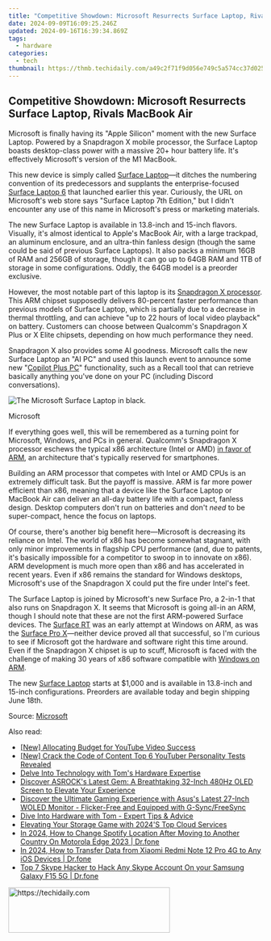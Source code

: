 ```yaml
---
title: "Competitive Showdown: Microsoft Resurrects Surface Laptop, Rivals MacBook Air"
date: 2024-09-09T16:09:25.246Z
updated: 2024-09-16T16:39:34.869Z
tags:
  - hardware
categories:
  - tech
thumbnail: https://thmb.techidaily.com/a49c2f71f9d056e749c5a574cc37d025a924e06d161f32912baf28d3cb32fbc8.jpg
---
```


## Competitive Showdown: Microsoft Resurrects Surface Laptop, Rivals MacBook Air

Microsoft is finally having its "Apple Silicon" moment with the new Surface Laptop. Powered by a Snapdragon X mobile processor, the Surface Laptop boasts desktop-class power with a massive 20+ hour battery life. It's effectively Microsoft's version of the M1 MacBook.

 This new device is simply called [Surface Laptop](https://www.microsoft.com/en-us/surface/devices/surface-laptop-7th-edition)—it ditches the numbering convention of its predecessors and supplants the enterprise-focused [Surface Laptop 6](https://tech-hub.techidaily.com/is-it-possible-to-utilize-chatgpt-for-designing-malicious-software/) that launched earlier this year. Curiously, the URL on Microsoft's web store says "Surface Laptop 7th Edition," but I didn't encounter any use of this name in Microsoft's press or marketing materials.

 The new Surface Laptop is available in 13.8-inch and 15-inch flavors. Visually, it's almost identical to Apple's MacBook Air, with a large trackpad, an aluminum enclosure, and an ultra-thin fanless design (though the same could be said of previous Surface Laptops). It also packs a minimum 16GB of RAM and 256GB of storage, though it can go up to 64GB RAM and 1TB of storage in some configurations. Oddly, the 64GB model is a preorder exclusive.

 However, the most notable part of this laptop is its [Snapdragon X processor](https://extra-skills.techidaily.com/updated-mobile-mastery-upgrade-photos-elevated-at-no-price/). This ARM chipset supposedly delivers 80-percent faster performance than previous models of Surface Laptop, which is partially due to a decrease in thermal throttling, and can achieve "up to 22 hours of local video playback" on battery. Customers can choose between Qualcomm's Snapdragon X Plus or X Elite chipsets, depending on how much performance they need.

 Snapdragon X also provides some AI goodness. Microsoft calls the new Surface Laptop an "AI PC" and used this launch event to announce some new "[Copilot Plus PC](https://change-location.techidaily.com/how-to-stop-my-spouse-from-spying-on-my-motorola-moto-g24-drfone-by-drfone-virtual-android/)" functionality, such as a Recall tool that can retrieve basically anything you've done on your PC (including Discord conversations).

![The Microsoft Surface Laptop in black.](https://static1.howtogeekimages.com/wordpress/wp-content/uploads/2024/05/33.jpg) 

Microsoft

 If everything goes well, this will be remembered as a turning point for Microsoft, Windows, and PCs in general. Qualcomm's Snapdragon X processor eschews the typical x86 architecture (Intel or AMD) [in favor of ARM](https://fox-that.techidaily.com/troubleshooting-what-to-try-when-iphone-events-are-nowhere-to-be-found/), an architecture that's typically reserved for smartphones.

 Building an ARM processor that competes with Intel or AMD CPUs is an extremely difficult task. But the payoff is massive. ARM is far more power efficient than x86, meaning that a device like the Surface Laptop or MacBook Air can deliver an all-day battery life with a compact, fanless design. Desktop computers don't run on batteries and don't _need_ to be super-compact, hence the focus on laptops.

 Of course, there's another big benefit here—Microsoft is decreasing its reliance on Intel. The world of x86 has become somewhat stagnant, with only minor improvements in flagship CPU performance (and, due to patents, it's basically impossible for a competitor to swoop in to innovate on x86). ARM development is much more open than x86 and has accelerated in recent years. Even if x86 remains the standard for Windows desktops, Microsoft's use of the Snapdragon X could put the fire under Intel's feet.

 The Surface Laptop is joined by Microsoft's new Surface Pro, a 2-in-1 that also runs on Snapdragon X. It seems that Microsoft is going all-in an ARM, though I should note that these are not the first ARM-powered Surface devices. The [Surface RT](https://iphone-transfer.techidaily.com/in-2024-how-to-transfer-from-apple-iphone-8-plus-to-samsung-galaxy-s20-drfone-by-drfone-transfer-from-ios/) was an early attempt at Windows on ARM, as was the [Surface Pro X](https://pokemon-go-android.techidaily.com/how-to-get-the-dragon-scale-and-evolution-enabled-pokemon-on-honor-magic-6-pro-drfone-by-drfone-virtual-android/)—neither device proved all that successful, so I'm curious to see if Microsoft got the hardware and software right this time around. Even if the Snapdragon X chipset is up to scuff, Microsoft is faced with the challenge of making 30 years of x86 software compatible with [Windows on ARM](https://fox-http.techidaily.com/essential-list-best-microphones-for-4k-ultra-hd/).

 The new [Surface Laptop](https://www.microsoft.com/en-us/surface/devices/surface-laptop-7th-edition) starts at $1,000 and is available in 13.8-inch and 15-inch configurations. Preorders are available today and begin shipping June 18th.

 Source: [Microsoft](https://blogs.windows.com/devices/2024/05/20/introducing-the-ultimate-copilot-pcs-the-all-new-surface-pro-and-surface-laptop/)

<ins class="adsbygoogle"
     style="display:block"
     data-ad-format="autorelaxed"
     data-ad-client="ca-pub-7571918770474297"
     data-ad-slot="1223367746"></ins>

<ins class="adsbygoogle"
     style="display:block"
     data-ad-client="ca-pub-7571918770474297"
     data-ad-slot="8358498916"
     data-ad-format="auto"
     data-full-width-responsive="true"></ins>

<span class="atpl-alsoreadstyle">Also read:</span>
<div><ul>
<li><a href="https://extra-resources.techidaily.com/new-allocating-budget-for-youtube-video-success/"><u>[New] Allocating Budget for YouTube Video Success</u></a></li>
<li><a href="https://youtube-clips.techidaily.com/new-crack-the-code-of-content-top-6-youtuber-personality-tests-revealed/"><u>[New] Crack the Code of Content Top 6 YouTuber Personality Tests Revealed</u></a></li>
<li><a href="https://hardware-tips.techidaily.com/delve-into-technology-with-toms-hardware-expertise/"><u>Delve Into Technology with Tom's Hardware Expertise</u></a></li>
<li><a href="https://hardware-tips.techidaily.com/discover-asrocks-latest-gem-a-breathtaking-32-inch-480hz-oled-screen-to-elevate-your-experience/"><u>Discover ASROCK's Latest Gem: A Breathtaking 32-Inch 480Hz OLED Screen to Elevate Your Experience</u></a></li>
<li><a href="https://hardware-tips.techidaily.com/discover-the-ultimate-gaming-experience-with-asuss-latest-27-inch-woled-monitor-flicker-free-and-equipped-with-g-syncfreesync/"><u>Discover the Ultimate Gaming Experience with Asus's Latest 27-Inch WOLED Monitor - Flicker-Free and Equipped with G-Sync/FreeSync</u></a></li>
<li><a href="https://hardware-tips.techidaily.com/dive-into-hardware-with-tom-expert-tips-and-advice/"><u>Dive Into Hardware with Tom - Expert Tips & Advice</u></a></li>
<li><a href="https://vp-tips.techidaily.com/elevating-your-storage-game-with-2024s-top-cloud-services/"><u>Elevating Your Storage Game with 2024'S Top Cloud Services</u></a></li>
<li><a href="https://review-topics.techidaily.com/in-2024-how-to-change-spotify-location-after-moving-to-another-country-on-motorola-edge-2023-drfone-by-drfone-virtual-android/"><u>In 2024, How to Change Spotify Location After Moving to Another Country On Motorola Edge 2023 | Dr.fone</u></a></li>
<li><a href="https://android-transfer.techidaily.com/in-2024-how-to-transfer-data-from-xiaomi-redmi-note-12-pro-4g-to-any-ios-devices-drfone-by-drfone-transfer-from-android-transfer-from-android/"><u>In 2024, How to Transfer Data from Xiaomi Redmi Note 12 Pro 4G to Any iOS Devices | Dr.fone</u></a></li>
<li><a href="https://location-social.techidaily.com/top-7-skype-hacker-to-hack-any-skype-account-on-your-samsung-galaxy-f15-5g-drfone-by-drfone-virtual-android/"><u>Top 7 Skype Hacker to Hack Any Skype Account On your Samsung Galaxy F15 5G | Dr.fone</u></a></li>
</ul></div>

<!-- affiliate ads begin -->
<a href="https://bluettius.sjv.io/c/5597632/2139113/17108" target="_top" id="2139113">
  <img src="//a.impactradius-go.com/display-ad/17108-2139113" border="0" alt="https://techidaily.com" width="320" height="90"/>
</a>
<img height="0" width="0" src="https://bluettius.sjv.io/i/5597632/2139113/17108" style="position:absolute;visibility:hidden;" border="0" />
<!-- affiliate ads end -->


